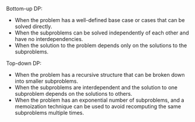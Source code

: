 Bottom-up DP:
* When the problem has a well-defined base case or cases that can be solved directly.
* When the subproblems can be solved independently of each other and have no interdependencies.
* When the solution to the problem depends only on the solutions to the subproblems.

Top-down DP:
* When the problem has a recursive structure that can be broken down into smaller subproblems.
* When the subproblems are interdependent and the solution to one subproblem depends on the solutions to others.
* When the problem has an exponential number of subproblems, and a memoization technique can be used to avoid recomputing the same subproblems multiple times.